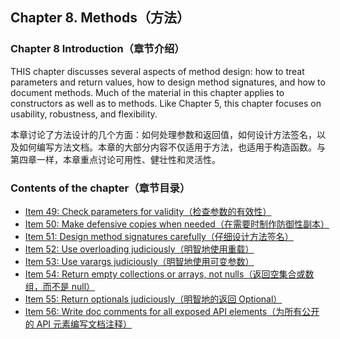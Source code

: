 ## Chapter 8. Methods（方法）

### Chapter 8 Introduction（章节介绍）

THIS chapter discusses several aspects of method design: how to treat parameters and return values, how to design method signatures, and how to document methods. Much of the material in this chapter applies to constructors as well as to methods. Like Chapter 5, this chapter focuses on usability, robustness, and flexibility.

本章讨论了方法设计的几个方面：如何处理参数和返回值，如何设计方法签名，以及如何编写方法文档。本章的大部分内容不仅适用于方法，也适用于构造函数。与第四章一样，本章重点讨论可用性、健壮性和灵活性。

### Contents of the chapter（章节目录）
- [Item 49: Check parameters for validity（检查参数的有效性）](8.49-Check-parameters-for-validity.md)
- [Item 50: Make defensive copies when needed（在需要时制作防御性副本）](8.50-Make-defensive-copies-when-needed.md)
- [Item 51: Design method signatures carefully（仔细设计方法签名）](8.51-Design-method-signatures-carefully.md)
- [Item 52: Use overloading judiciously（明智地使用重载）](8.52-Use-overloading-judiciously.md)
- [Item 53: Use varargs judiciously（明智地使用可变参数）](8.53-Use-varargs-judiciously.md)
- [Item 54: Return empty collections or arrays, not nulls（返回空集合或数组，而不是 null）](8.54-Return-empty-collections-or-arrays-not-nulls.md)
- [Item 55: Return optionals judiciously（明智地的返回 Optional）](8.55-Return-optionals-judiciously.md)
- [Item 56: Write doc comments for all exposed API elements（为所有公开的 API 元素编写文档注释）](8.56-Write-doc-comments-for-all-exposed-API-elements.md)
